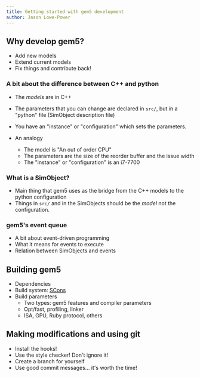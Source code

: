 ```yaml
---
title: Getting started with gem5 development
author: Jason Lowe-Power
---
```


## Why develop gem5?

- Add new models
- Extend current models
- Fix things and contribute back!

### A bit about the difference between C++ and python

- The *models* are in C++
- The parameters that you can change are declared in `src/`, but in a "python" file (SimObject description file)
- You have an "instance" or "configuration" which sets the parameters.

- An analogy
  - The model is "An out of order CPU"
  - The parameters are the size of the reorder buffer and the issue width
  - The "instance" or "configuration" is an i7-7700

### What is a SimObject?

- Main thing that gem5 uses as the bridge from the C++ models to the python configuration
- Things in `src/` and in the SimObjects should be the *model* not the configuration.

### gem5's event queue

- A bit about event-driven programming
- What it means for events to execute
- Relation between SimObjects and events

## Building gem5

- Dependencies
- Build system: [SCons](https://scons.org/)
- Build parameters
  - Two types: gem5 features and compiler parameters
  - Opt/fast, profiling, linker
  - ISA, GPU, Ruby protocol, others

## Making modifications and using git

- Install the hooks!
- Use the style checker! Don't ignore it!
- Create a branch for yourself
- Use good commit messages... it's worth the time!
